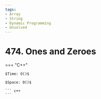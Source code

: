 ```yaml
---
tags:
- Array
- String
- Dynamic Programming
- Unsolved
---
```



# 474. Ones and Zeroes

=== "C++"

    $Time: O()$

    $Space: O()$

    ``` c++
    ```